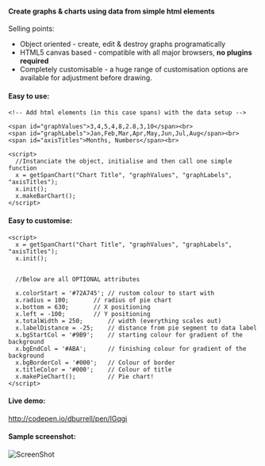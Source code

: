 #### Create graphs &amp; charts using data from simple html elements

Selling points:

 * Object oriented - create, edit & destroy graphs programatically
 * HTML5 canvas based - compatible with all major browsers, **no plugins required**
 * Completely customisable - a huge range of customisation options are available for adjustment before drawing.

 
#### Easy to use:
```
<!-- Add html elements (in this case spans) with the data setup -->

<span id="graphValues">3,4,5,4,8,2.8,3,10</span><br>
<span id="graphLabels">Jan,Feb,Mar,Apr,May,Jun,Jul,Aug</span><br>
<span id="axisTitles">Months, Numbers</span><br>

<script>
  //Instanciate the object, initialise and then call one simple function
  x = getSpanChart("Chart Title", "graphValues", "graphLabels", "axisTitles");
  x.init();
  x.makeBarChart();
</script>
```


#### Easy to customise:
```
<script>
  x = getSpanChart("Chart Title", "graphValues", "graphLabels", "axisTitles");
  x.init();


  //Below are all OPTIONAL attributes
 
  x.colorStart = '#72A745';	// rustom colour to start with
  x.radius = 100;		// radius of pie chart
  x.bottom = 630;		// X positioning
  x.left = -100;		// Y positioning
  x.totalWidth = 250;		// width (everything scales out) 
  x.labelDistance = -25;	// distance from pie segment to data label
  x.bgStartCol = '#9B9';	// starting colour for gradient of the background
  x.bgEndCol = '#ABA';		// finishing colour for gradient of the background
  x.bgBorderCol = '#000';	// Colour of border
  x.titleColor = '#000';	// Colour of title
  x.makePieChart();      	// Pie chart!
</script>
```


#### Live demo:
http://codepen.io/dburrell/pen/lGqgi
 
 
#### Sample screenshot:

![ScreenShot](https://raw.github.com/dburrell/spanChart/master/scrshots/barChart.png)

